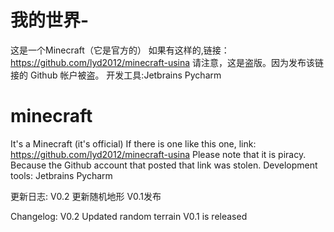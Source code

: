 # 我的世界-
这是一个Minecraft（它是官方的） 如果有这样的,链接： https://github.com/lyd2012/minecraft-usina 请注意，这是盗版。因为发布该链接的 Github 帐户被盗。
开发工具:Jetbrains Pycharm 

# minecraft
It's a Minecraft (it's official) If there is one like this one, link: https://github.com/lyd2012/minecraft-usina Please note that it is piracy. Because the Github account that posted that link was stolen.
Development tools: Jetbrains Pycharm



更新日志:
V0.2 更新随机地形
V0.1发布

Changelog:
V0.2 Updated random terrain
V0.1 is released
